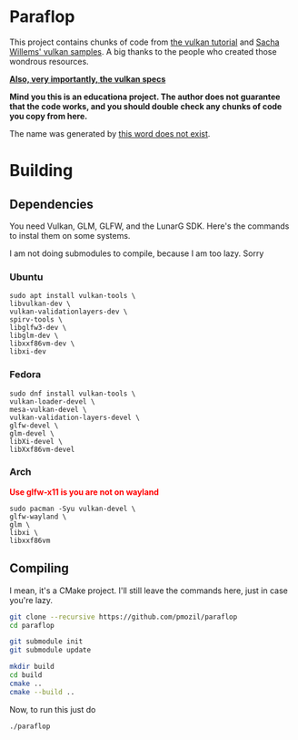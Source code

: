 # Paraflop

This project contains chunks of code from
[the vulkan tutorial](https://vulkan-tutorial.com/) and
[Sacha Willems' vulkan samples](https://github.com/SaschaWillems/Vulkan). A big
thanks to the people who created those wondrous resources.

[**Also, very importantly, the vulkan specs**](https://registry.khronos.org/vulkan/site/guide/latest/vulkan_spec.html)

**Mind you this is an educationa project. The author does not guarantee that the
code works, and you should double check any chunks of code you copy from here.**

The name was generated by
[this word does not exist](https://thisworddoesnotexist.com).

# Building

## Dependencies

You need Vulkan, GLM, GLFW, and the LunarG SDK. Here's the commands to instal
them on some systems.

I am not doing submodules to compile, because I am too lazy. Sorry

### Ubuntu

```
sudo apt install vulkan-tools \
libvulkan-dev \
vulkan-validationlayers-dev \
spirv-tools \
libglfw3-dev \
libglm-dev \
libxxf86vm-dev \
libxi-dev
```

### Fedora

```
sudo dnf install vulkan-tools \
vulkan-loader-devel \
mesa-vulkan-devel \
vulkan-validation-layers-devel \
glfw-devel \
glm-devel \
libXi-devel \
libXxf86vm-devel
```

### Arch

<b style="color: #ff0000">Use glfw-x11 is you are not on wayland</b>

```
sudo pacman -Syu vulkan-devel \
glfw-wayland \
glm \
libxi \
libxxf86vm
```

## Compiling

I mean, it's a CMake project. I'll still leave the commands here, just in case
you're lazy.

```bash
git clone --recursive https://github.com/pmozil/paraflop
cd paraflop

git submodule init
git submodule update
```

```bash
mkdir build
cd build
cmake ..
cmake --build ..
```

Now, to run this just do

```bash
./paraflop

```

